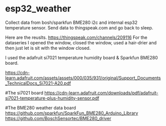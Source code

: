 # esp32_weather
Collect data from bosh/sparkfun BME280 i2c and internal esp32 temperature sensor. Send data to thingspeak.com and go back to sleep.

Here are the reuslts.
https://thingspeak.com/channels/209116
For the dataseries I opened the window, closed the window, used a hair-drier and then just let is sit with the window closed.


I used the adafruit si7021 temperature humidity board & Sparkfun BME280 board.

https://cdn-learn.adafruit.com/assets/assets/000/035/931/original/Support_Documents_TechnicalDocs_Si7021-A20.pdf

#The si7021 board
https://cdn-learn.adafruit.com/downloads/pdf/adafruit-si7021-temperature-plus-humidity-sensor.pdf


#The BME280 weather data board
https://github.com/sparkfun/SparkFun_BME280_Arduino_Library
https://github.com/BoschSensortec/BME280_driver
